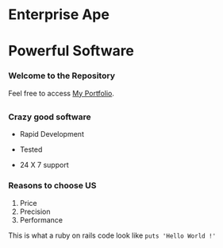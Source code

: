 Enterprise Ape
===============

Powerful Software
==================

### Welcome to the Repository

Feel free to access [My Portfolio](ca.linkedin.com/in/minkhati/). 

> ##

### Crazy good software

* Rapid Development
+ Tested
- 24 X 7 support


### Reasons to choose US
1. Price
2. Precision
3. Performance

This is what a ruby on rails code look like `puts 'Hello World !'`
